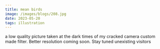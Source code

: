 ```yaml
---
title: mean birds
image: /images/blogs/208.jpg
date: 2023-05-20
tags: illustration
---
```


a low quality picture taken at the dark times of my cracked camera custom made filter. Better resolution coming soon. Stay tuned unexisting visitors
